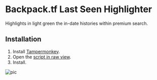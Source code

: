# Backpack.tf Last Seen Highlighter
Highlights in light green the in-date histories within premium search.

## Installation

1. Install [Tampermonkey](https://www.tampermonkey.net/).
2. Open the [script in raw view](https://github.com/JayBoom/Backpack.tf-Last-Seen-Highlighter/raw/main/backpacktflastseenhighlighter.js).
3. Install.

![pic](https://i.imgur.com/b1JlXhM.png)
